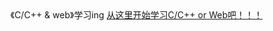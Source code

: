 <!DOCTEPY html>
<html>
	<head>
        <meta charset="utf-8" name="viewport" content="width=device-width, initial-scale=1.0">
        《C/C++ & web》学习ing
    </head>
    <body>
        <a href="https://www.bilibili.com" target="_blank"> 从这里开始学习C/C++ or Web吧！！！</a>
    </body>
</html>
